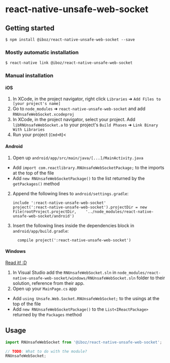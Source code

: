 
# react-native-unsafe-web-socket

## Getting started

`$ npm install @iboz/react-native-unsafe-web-socket --save`

### Mostly automatic installation

`$ react-native link @iboz/react-native-unsafe-web-socket`

### Manual installation


#### iOS

1. In XCode, in the project navigator, right click `Libraries` ➜ `Add Files to [your project's name]`
2. Go to `node_modules` ➜ `react-native-unsafe-web-socket` and add `RNUnsafeWebSocket.xcodeproj`
3. In XCode, in the project navigator, select your project. Add `libRNUnsafeWebSocket.a` to your project's `Build Phases` ➜ `Link Binary With Libraries`
4. Run your project (`Cmd+R`)<

#### Android

1. Open up `android/app/src/main/java/[...]/MainActivity.java`
  - Add `import com.reactlibrary.RNUnsafeWebSocketPackage;` to the imports at the top of the file
  - Add `new RNUnsafeWebSocketPackage()` to the list returned by the `getPackages()` method
2. Append the following lines to `android/settings.gradle`:
  	```
  	include ':react-native-unsafe-web-socket'
  	project(':react-native-unsafe-web-socket').projectDir = new File(rootProject.projectDir, 	'../node_modules/react-native-unsafe-web-socket/android')
  	```
3. Insert the following lines inside the dependencies block in `android/app/build.gradle`:
  	```
      compile project(':react-native-unsafe-web-socket')
  	```

#### Windows
[Read it! :D](https://github.com/ReactWindows/react-native)

1. In Visual Studio add the `RNUnsafeWebSocket.sln` in `node_modules/react-native-unsafe-web-socket/windows/RNUnsafeWebSocket.sln` folder to their solution, reference from their app.
2. Open up your `MainPage.cs` app
  - Add `using Unsafe.Web.Socket.RNUnsafeWebSocket;` to the usings at the top of the file
  - Add `new RNUnsafeWebSocketPackage()` to the `List<IReactPackage>` returned by the `Packages` method


## Usage
```javascript
import RNUnsafeWebSocket from '@iboz/react-native-unsafe-web-socket';

// TODO: What to do with the module?
RNUnsafeWebSocket;
```
  